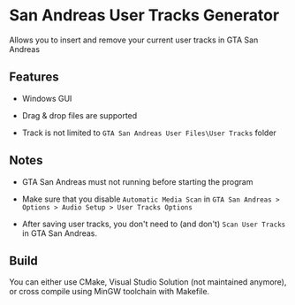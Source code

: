 San Andreas User Tracks Generator
=====

Allows you to insert and remove your current user tracks in GTA San Andreas

Features
-----

* Windows GUI

* Drag & drop files are supported

* Track is not limited to `GTA San Andreas User Files\User Tracks` folder

Notes
-----

* GTA San Andreas must not running before starting the program

* Make sure that you disable `Automatic Media Scan` in `GTA San Andreas > Options > Audio Setup > User Tracks Options`

* After saving user tracks, you don't need to (and don't) `Scan User Tracks` in GTA San Andreas.

Build
-----

You can either use CMake, Visual Studio Solution (not maintained anymore), or cross compile using MinGW toolchain with Makefile.
